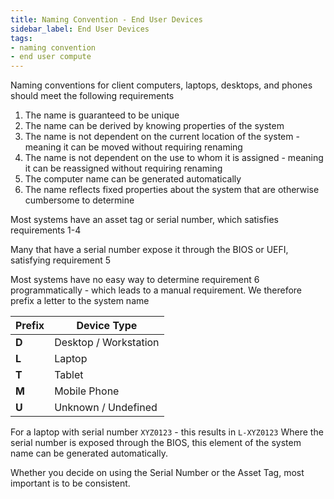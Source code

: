 ```yaml
---
title: Naming Convention - End User Devices
sidebar_label: End User Devices
tags: 
- naming convention
- end user compute
---
```


Naming conventions for client computers, laptops, desktops, and phones should meet the following requirements

1. The name is guaranteed to be unique
2. The name can be derived by knowing properties of the system
3. The name is not dependent on the current location of the system - meaning it can be moved without requiring renaming
4. The name is not dependent on the use to whom it is assigned - meaning it can be reassigned without requiring renaming
5. The computer name can be generated automatically
6. The name reflects fixed properties about the system that are otherwise cumbersome to determine

Most systems have an asset tag or serial number, which satisfies requirements 1-4

Many that have a serial number expose it through the BIOS or UEFI, satisfying requirement 5

Most systems have no easy way to determine requirement 6 programmatically - which leads to a manual requirement. We therefore prefix a letter to the system name

| Prefix | Device Type         |
| ----- | ------------------- |
| **D**   | Desktop / Workstation |
| **L**   | Laptop              |
| **T**   | Tablet              |
| **M**   | Mobile Phone        |
| **U**   | Unknown / Undefined |

For a laptop with serial number `XYZ0123` - this results in `L-XYZ0123`
Where the serial number is exposed through the BIOS, this element of the system name can be generated automatically.

Whether you decide on using the Serial Number or the Asset Tag, most important is to be consistent.
